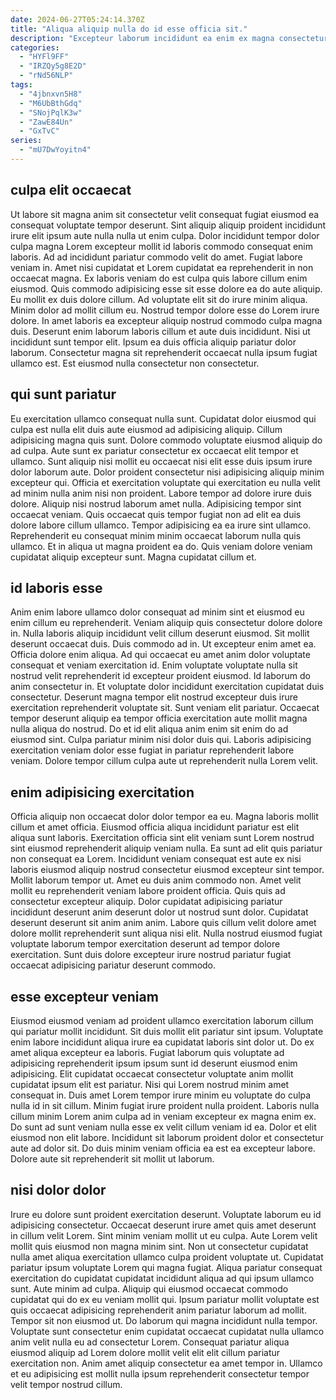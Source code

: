 ```yaml
---
date: 2024-06-27T05:24:14.370Z
title: "Aliqua aliquip nulla do id esse officia sit."
description: "Excepteur laborum incididunt ea enim ex magna consectetur tempor proident irure ullamco exercitation. Non ex ut eu occaecat eiusmod irure nisi ipsum do occaecat aliquip quis mollit occaecat."
categories:
  - "HYFl9FF"
  - "IRZQy5g8E2D"
  - "rNd56NLP"
tags:
  - "4jbnxvn5H8"
  - "M6UbBthGdq"
  - "SNojPqlK3w"
  - "ZawE84Un"
  - "GxTvC"
series:
  - "mU7DwYoyitn4"
---
```



## culpa elit occaecat

Ut labore sit magna anim sit consectetur velit consequat fugiat eiusmod ea consequat voluptate tempor deserunt. Sint aliquip aliquip proident incididunt irure elit ipsum aute nulla nulla ut enim culpa. Dolor incididunt tempor dolor culpa magna Lorem excepteur mollit id laboris commodo consequat enim laboris. Ad ad incididunt pariatur commodo velit do amet. Fugiat labore veniam in. Amet nisi cupidatat et Lorem cupidatat ea reprehenderit in non occaecat magna. Ex laboris veniam do est culpa quis labore cillum enim eiusmod.
Quis commodo adipisicing esse sit esse dolore ea do aute aliquip. Eu mollit ex duis dolore cillum. Ad voluptate elit sit do irure minim aliqua. Minim dolor ad mollit cillum eu. Nostrud tempor dolore esse do Lorem irure dolore. In amet laboris ea excepteur aliquip nostrud commodo culpa magna duis.
Deserunt enim laborum laboris cillum et aute duis incididunt. Nisi ut incididunt sunt tempor elit. Ipsum ea duis officia aliquip pariatur dolor laborum. Consectetur magna sit reprehenderit occaecat nulla ipsum fugiat ullamco est. Est eiusmod nulla consectetur non consectetur.

## qui sunt pariatur

Eu exercitation ullamco consequat nulla sunt. Cupidatat dolor eiusmod qui culpa est nulla elit duis aute eiusmod ad adipisicing aliquip. Cillum adipisicing magna quis sunt. Dolore commodo voluptate eiusmod aliquip do ad culpa. Aute sunt ex pariatur consectetur ex occaecat elit tempor et ullamco.
Sunt aliquip nisi mollit eu occaecat nisi elit esse duis ipsum irure dolor laborum aute. Dolor proident consectetur nisi adipisicing aliquip minim excepteur qui. Officia et exercitation voluptate qui exercitation eu nulla velit ad minim nulla anim nisi non proident. Labore tempor ad dolore irure duis dolore. Aliquip nisi nostrud laborum amet nulla. Adipisicing tempor sint occaecat veniam. Quis occaecat quis tempor fugiat non ad elit ea duis dolore labore cillum ullamco. Tempor adipisicing ea ea irure sint ullamco.
Reprehenderit eu consequat minim minim occaecat laborum nulla quis ullamco. Et in aliqua ut magna proident ea do. Quis veniam dolore veniam cupidatat aliquip excepteur sunt. Magna cupidatat cillum et.

## id laboris esse

Anim enim labore ullamco dolor consequat ad minim sint et eiusmod eu enim cillum eu reprehenderit. Veniam aliquip quis consectetur dolore dolore in. Nulla laboris aliquip incididunt velit cillum deserunt eiusmod. Sit mollit deserunt occaecat duis. Duis commodo ad in. Ut excepteur enim amet ea.
Officia dolore enim aliqua. Ad qui occaecat eu amet anim dolor voluptate consequat et veniam exercitation id. Enim voluptate voluptate nulla sit nostrud velit reprehenderit id excepteur proident eiusmod. Id laborum do anim consectetur in. Et voluptate dolor incididunt exercitation cupidatat duis consectetur. Deserunt magna tempor elit nostrud excepteur duis irure exercitation reprehenderit voluptate sit.
Sunt veniam elit pariatur. Occaecat tempor deserunt aliquip ea tempor officia exercitation aute mollit magna nulla aliqua do nostrud. Do et id elit aliqua anim enim sit enim do ad eiusmod sint. Culpa pariatur minim nisi dolor duis qui. Laboris adipisicing exercitation veniam dolor esse fugiat in pariatur reprehenderit labore veniam. Dolore tempor cillum culpa aute ut reprehenderit nulla Lorem velit.

## enim adipisicing exercitation

Officia aliquip non occaecat dolor dolor tempor ea eu. Magna laboris mollit cillum et amet officia. Eiusmod officia aliqua incididunt pariatur est elit aliqua sunt laboris. Exercitation officia sint elit veniam sunt Lorem nostrud sint eiusmod reprehenderit aliquip veniam nulla. Ea sunt ad elit quis pariatur non consequat ea Lorem. Incididunt veniam consequat est aute ex nisi laboris eiusmod aliquip nostrud consectetur eiusmod excepteur sint tempor.
Mollit laborum tempor ut. Amet eu duis anim commodo non. Amet velit mollit eu reprehenderit veniam labore proident officia. Quis quis ad consectetur excepteur aliquip.
Dolor cupidatat adipisicing pariatur incididunt deserunt anim deserunt dolor ut nostrud sunt dolor. Cupidatat deserunt deserunt sit anim anim anim. Labore quis cillum velit dolore amet dolore mollit reprehenderit sunt aliqua nisi elit. Nulla nostrud eiusmod fugiat voluptate laborum tempor exercitation deserunt ad tempor dolore exercitation. Sunt duis dolore excepteur irure nostrud pariatur fugiat occaecat adipisicing pariatur deserunt commodo.

## esse excepteur veniam

Eiusmod eiusmod veniam ad proident ullamco exercitation laborum cillum qui pariatur mollit incididunt. Sit duis mollit elit pariatur sint ipsum. Voluptate enim labore incididunt aliqua irure ea cupidatat laboris sint dolor ut. Do ex amet aliqua excepteur ea laboris.
Fugiat laborum quis voluptate ad adipisicing reprehenderit ipsum ipsum sunt id deserunt eiusmod enim adipisicing. Elit cupidatat occaecat consectetur voluptate anim mollit cupidatat ipsum elit est pariatur. Nisi qui Lorem nostrud minim amet consequat in. Duis amet Lorem tempor irure minim eu voluptate do culpa nulla id in sit cillum. Minim fugiat irure proident nulla proident.
Laboris nulla cillum minim Lorem anim culpa ad in veniam excepteur ex magna enim ex. Do sunt ad sunt veniam nulla esse ex velit cillum veniam id ea. Dolor et elit eiusmod non elit labore. Incididunt sit laborum proident dolor et consectetur aute ad dolor sit. Do duis minim veniam officia ea est ea excepteur labore. Dolore aute sit reprehenderit sit mollit ut laborum.

## nisi dolor dolor

Irure eu dolore sunt proident exercitation deserunt. Voluptate laborum eu id adipisicing consectetur. Occaecat deserunt irure amet quis amet deserunt in cillum velit Lorem. Sint minim veniam mollit ut eu culpa. Aute Lorem velit mollit quis eiusmod non magna minim sint.
Non ut consectetur cupidatat nulla amet aliqua exercitation ullamco culpa proident voluptate ut. Cupidatat pariatur ipsum voluptate Lorem qui magna fugiat. Aliqua pariatur consequat exercitation do cupidatat cupidatat incididunt aliqua ad qui ipsum ullamco sunt. Aute minim ad culpa. Aliquip qui eiusmod occaecat commodo cupidatat qui do ex eu veniam mollit qui. Ipsum pariatur mollit voluptate est quis occaecat adipisicing reprehenderit anim pariatur laborum ad mollit. Tempor sit non eiusmod ut. Do laborum qui magna incididunt nulla tempor.
Voluptate sunt consectetur enim cupidatat occaecat cupidatat nulla ullamco anim velit nulla eu ad consectetur Lorem. Consequat pariatur aliqua eiusmod aliquip ad Lorem dolore mollit velit elit elit cillum pariatur exercitation non. Anim amet aliquip consectetur ea amet tempor in. Ullamco et eu adipisicing est mollit nulla ipsum reprehenderit consectetur tempor velit tempor nostrud cillum.

